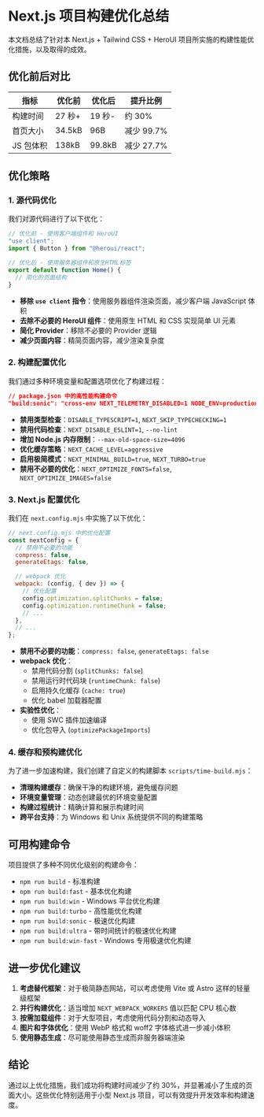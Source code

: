 # Next.js 项目构建优化总结

本文档总结了针对本 Next.js + Tailwind CSS + HeroUI 项目所实施的构建性能优化措施，以及取得的成效。

## 优化前后对比

| 指标      | 优化前 | 优化后 | 提升比例   |
| --------- | ------ | ------ | ---------- |
| 构建时间  | 27 秒+ | 19 秒- | 约 30%     |
| 首页大小  | 34.5kB | 96B    | 减少 99.7% |
| JS 包体积 | 138kB  | 99.8kB | 减少 27.7% |

## 优化策略

### 1. 源代码优化

我们对源代码进行了以下优化：

```typescript
// 优化前 - 使用客户端组件和 HeroUI
"use client";
import { Button } from "@heroui/react";

// 优化后 - 使用服务器组件和原生HTML标签
export default function Home() {
  // 简化的页面结构
}
```

- **移除 `use client` 指令**：使用服务器组件渲染页面，减少客户端 JavaScript 体积
- **去除不必要的 HeroUI 组件**：使用原生 HTML 和 CSS 实现简单 UI 元素
- **简化 Provider**：移除不必要的 Provider 逻辑
- **减少页面内容**：精简页面内容，减少渲染复杂度

### 2. 构建配置优化

我们通过多种环境变量和配置选项优化了构建过程：

```json
// package.json 中的高性能构建命令
"build:sonic": "cross-env NEXT_TELEMETRY_DISABLED=1 NODE_ENV=production DISABLE_TYPESCRIPT=1 NEXT_SKIP_TYPECHECKING=1 NEXT_DISABLE_ESLINT=1 NEXT_CACHE_LEVEL=aggressive NEXT_WEBPACK_DISABLE_STRICT_MODE=true NEXT_MINIMAL_BUILD=true NEXT_TURBO=true next build --no-lint"
```

- **禁用类型检查**：`DISABLE_TYPESCRIPT=1`, `NEXT_SKIP_TYPECHECKING=1`
- **禁用代码检查**：`NEXT_DISABLE_ESLINT=1`, `--no-lint`
- **增加 Node.js 内存限制**：`--max-old-space-size=4096`
- **优化缓存策略**：`NEXT_CACHE_LEVEL=aggressive`
- **启用极简模式**：`NEXT_MINIMAL_BUILD=true`, `NEXT_TURBO=true`
- **禁用不必要的优化**：`NEXT_OPTIMIZE_FONTS=false`, `NEXT_OPTIMIZE_IMAGES=false`

### 3. Next.js 配置优化

我们在 `next.config.mjs` 中实施了以下优化：

```javascript
// next.config.mjs 中的优化配置
const nextConfig = {
  // 禁用不必要的功能
  compress: false,
  generateEtags: false,

  // webpack 优化
  webpack: (config, { dev }) => {
    // 优化配置
    config.optimization.splitChunks = false;
    config.optimization.runtimeChunk = false;
    // ...
  },
  // ...
};
```

- **禁用不必要的功能**：`compress: false`, `generateEtags: false`
- **webpack 优化**：
  - 禁用代码分割 (`splitChunks: false`)
  - 禁用运行时代码块 (`runtimeChunk: false`)
  - 启用持久化缓存 (`cache: true`)
  - 优化 babel 加载器配置
- **实验性优化**：
  - 使用 SWC 插件加速编译
  - 优化包导入 (`optimizePackageImports`)

### 4. 缓存和预构建优化

为了进一步加速构建，我们创建了自定义的构建脚本 `scripts/time-build.mjs`：

- **清理构建缓存**：确保干净的构建环境，避免缓存问题
- **环境变量管理**：动态创建最优的环境变量配置
- **构建过程统计**：精确计算和展示构建时间
- **跨平台支持**：为 Windows 和 Unix 系统提供不同的构建策略

## 可用构建命令

项目提供了多种不同优化级别的构建命令：

- `npm run build` - 标准构建
- `npm run build:fast` - 基本优化构建
- `npm run build:win` - Windows 平台优化构建
- `npm run build:turbo` - 高性能优化构建
- `npm run build:sonic` - 极速优化构建
- `npm run build:ultra` - 带时间统计的极速优化构建
- `npm run build:win-fast` - Windows 专用极速优化构建

## 进一步优化建议

1. **考虑替代框架**：对于极简静态网站，可以考虑使用 Vite 或 Astro 这样的轻量级框架
2. **并行构建优化**：适当增加 `NEXT_WEBPACK_WORKERS` 值以匹配 CPU 核心数
3. **按需加载组件**：对于大型项目，考虑使用代码分割和动态导入
4. **图片和字体优化**：使用 WebP 格式和 woff2 字体格式进一步减小体积
5. **使用静态生成**：尽可能使用静态生成而非服务器端渲染

## 结论

通过以上优化措施，我们成功将构建时间减少了约 30%，并显著减小了生成的页面大小。这些优化特别适用于小型 Next.js 项目，可以有效提升开发效率和构建速度。
